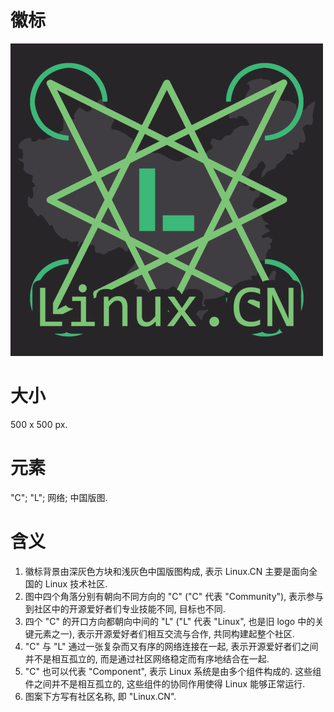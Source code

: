 # 徽标
![Logo](logo.png)

# 大小
500 x 500 px.

# 元素
"C"; "L"; 网络; 中国版图.

# 含义
1. 徽标背景由深灰色方块和浅灰色中国版图构成, 表示 Linux.CN 主要是面向全国的 Linux 技术社区.
2. 图中四个角落分别有朝向不同方向的 "C" ("C" 代表 "Community"), 表示参与到社区中的开源爱好者们专业技能不同, 目标也不同.
3. 四个 "C" 的开口方向都朝向中间的 "L" ("L" 代表 "Linux", 也是旧 logo 中的关键元素之一), 表示开源爱好者们相互交流与合作, 共同构建起整个社区.
4. "C" 与 "L" 通过一张复杂而又有序的网络连接在一起, 表示开源爱好者们之间并不是相互孤立的, 而是通过社区网络稳定而有序地结合在一起.
5. "C" 也可以代表 "Component", 表示 Linux 系统是由多个组件构成的. 这些组件之间并不是相互孤立的, 这些组件的协同作用使得 Linux 能够正常运行.
6. 图案下方写有社区名称, 即 "Linux.CN".
